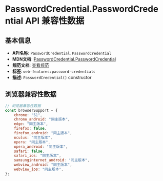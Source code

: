 # PasswordCredential.PasswordCredential API 兼容性数据

## 基本信息

- **API名称**: `PasswordCredential.PasswordCredential`
- **MDN文档**: [PasswordCredential.PasswordCredential](https://developer.mozilla.org/docs/Web/API/PasswordCredential/PasswordCredential)
- **规范文档**: [查看规范](https://w3c.github.io/webappsec-credential-management/#dom-passwordcredential-passwordcredential,https://w3c.github.io/webappsec-credential-management/#dom-passwordcredential-passwordcredential-data)
- **标签**: `web-features:password-credentials`
- **描述**: `PasswordCredential()` constructor

## 浏览器兼容性数据

```javascript
// 浏览器兼容性数据
const browserSupport = {
    chrome: "51",
    chrome_android: "同主版本",
    edge: "同主版本",
    firefox: false,
    firefox_android: "同主版本",
    oculus: "同主版本",
    opera: "同主版本",
    opera_android: "同主版本",
    safari: false,
    safari_ios: "同主版本",
    samsunginternet_android: "同主版本",
    webview_android: "同主版本",
    webview_ios: "同主版本",
};

```

